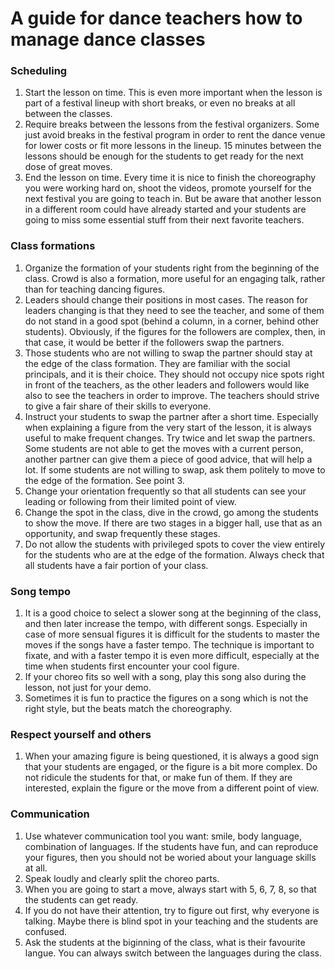 # A guide for dance teachers how to manage dance classes

### Scheduling 
1. Start the lesson on time. This is even more important when the lesson is part of a festival lineup with short breaks, or even no breaks at all between the classes.
2. Require breaks between the lessons from the festival organizers. Some just avoid breaks in the festival program in order to rent the dance venue for lower costs or fit more lessons in the lineup. 15 minutes between the lessons should be enough for the students to get ready for the next dose of great moves. 
2. End the lesson on time. Every time it is nice to finish the choreography you were working hard on, shoot the videos, promote yourself for the next festival you are going to teach in. But be aware that another lesson in a different room could have already started and your students are going to miss some essential stuff from their next favorite teachers.

### Class formations
1. Organize the formation of your students right from the beginning of the class. Crowd is also a formation, more useful for an engaging talk, rather than for teaching dancing figures.  
2. Leaders should change their positions in most cases. The reason for leaders changing is that they need to see the teacher, and some of them do not stand in a good spot (behind a column, in a corner, behind other students). Obviously, if the figures for the followers are complex, then, in that case, it would be better if the followers swap the partners.
3. Those students who are not willing to swap the partner should stay at the edge of the class formation. They are familiar with the social principals, and it is their choice. They should not occupy nice spots right in front of the teachers, as the other leaders and followers would like also to see the teachers in order to improve. The teachers should strive to give a fair share of their skills to everyone.
4. Instruct your students to swap the partner after a short time. Especially when explaining a figure from the very start of the lesson, it is always useful to make frequent changes. Try twice and let swap the partners. Some students are not able to get the moves with a current person, another partner can give them a piece of good advice, that will help a lot. If some students are not willing to swap, ask them politely to move to the edge of the formation. See point 3.
5. Change your orientation frequently so that all students can see your leading or following from their limited point of view.
6. Change the spot in the class, dive in the crowd, go among the students to show the move. If there are two stages in a bigger hall, use that as an opportunity, and swap frequently these stages.
7. Do not allow the students with privileged spots to cover the view entirely for the students who are at the edge of the formation. Always check that all students have a fair portion of your class.


### Song tempo
1. It is a good choice to select a slower song at the beginning of the class, and then later increase the tempo, with different songs. Especially in case of more sensual figures it is difficult for the students to master the moves if the songs have a faster tempo. The technique is important to fixate, and with a faster tempo it is even more difficult, especially at the time when students first encounter your cool figure.
2. If your choreo fits so well with a song, play this song also during the lesson, not just for your demo.
3. Sometimes it is fun to practice the figures on a song which is not the right style, but the beats match the choreography.

### Respect yourself and others
1. When your amazing figure is being questioned, it is always a good sign that your students are engaged, or the figure is a bit more complex. Do not ridicule the students for that, or make fun of them. If they are interested, explain the figure or the move from a different point of view. 

### Communication
1. Use whatever communication tool you want: smile, body language, combination of languages. If the students have fun, and can reproduce your figures, then you should not be woried about your language skills at all.
2. Speak loudly and clearly split the choreo parts.
3. When you are going to start a move, always start with 5, 6, 7, 8, so that the students can get ready.
4. If you do not have their attention, try to figure out first, why everyone is talking. Maybe there is blind spot in your teaching and the students are confused.
5. Ask the students at the biginning of the class, what is their favourite langue. You can always switch between the languages during the class.
